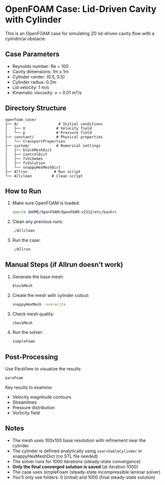 # OpenFOAM Case: Lid-Driven Cavity with Cylinder

This is an OpenFOAM case for simulating 2D lid-driven cavity flow with a cylindrical obstacle.

## Case Parameters
- Reynolds number: Re = 100
- Cavity dimensions: 1m x 1m
- Cylinder center: (0.5, 0.5)
- Cylinder radius: 0.2m
- Lid velocity: 1 m/s
- Kinematic viscosity: ν = 0.01 m²/s

## Directory Structure
```
openfoam_case/
├── 0/                  # Initial conditions
│   ├── U              # Velocity field
│   └── p              # Pressure field
├── constant/          # Physical properties
│   └── transportProperties
├── system/            # Numerical settings
│   ├── blockMeshDict
│   ├── controlDict
│   ├── fvSchemes
│   ├── fvSolution
│   └── snappyHexMeshDict
├── Allrun            # Run script
└── Allclean         # Clean script
```

## How to Run

1. Make sure OpenFOAM is loaded:
   ```bash
   source $HOME/OpenFOAM/OpenFOAM-v2312/etc/bashrc
   ```

2. Clean any previous runs:
   ```bash
   ./Allclean
   ```

3. Run the case:
   ```bash
   ./Allrun
   ```

## Manual Steps (if Allrun doesn't work)

1. Generate the base mesh:
   ```bash
   blockMesh
   ```

2. Create the mesh with cylinder cutout:
   ```bash
   snappyHexMesh -overwrite
   ```

3. Check mesh quality:
   ```bash
   checkMesh
   ```

4. Run the solver:
   ```bash
   simpleFoam
   ```

## Post-Processing

Use ParaView to visualize the results:
```bash
paraFoam
```

Key results to examine:
- Velocity magnitude contours
- Streamlines
- Pressure distribution
- Vorticity field

## Notes
- The mesh uses 100x100 base resolution with refinement near the cylinder
- The cylinder is defined analytically using `searchableCylinder` in snappyHexMeshDict (no STL file needed)
- The solver runs for 1000 iterations (steady-state convergence)
- **Only the final converged solution is saved** (at iteration 1000)
- The case uses simpleFoam (steady-state incompressible laminar solver)
- You'll only see folders: 0 (initial) and 1000 (final steady-state solution)